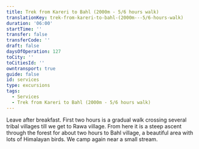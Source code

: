 ```yaml
---
title: Trek from Kareri to Bahl (2000m - 5/6 hours walk)
translationKey: trek-from-kareri-to-bahl-(2000m---5/6-hours-walk)
duration: '06:00'
startTime: ''
transfer: false
transferCode: ''
draft: false
daysOfOperation: 127
toCity: ''
toCitiesId: ''
owntransport: true
guide: false
id: services
type: excursions
tags:
  - Services
  - Trek from Kareri to Bahl (2000m - 5/6 hours walk)
---
```

Leave after breakfast. First two hours is a gradual walk crossing several tribal villages till we get to Rawa village. From here it is a steep ascent through the forest for about two hours to Bahl village, a beautiful area with lots of Himalayan birds. We camp again near a small stream.